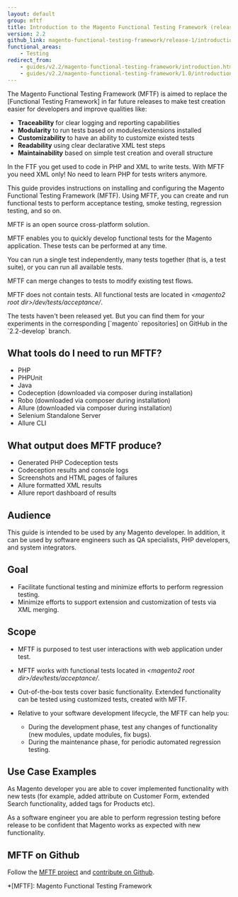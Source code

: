 ```yaml
---
layout: default
group: mftf
title: Introduction to the Magento Functional Testing Framework (release 1)
version: 2.2
github_link: magento-functional-testing-framework/release-1/introduction.md
functional_areas:
    - Testing
redirect_from:
    - guides/v2.2/magento-functional-testing-framework/introduction.html
    - guides/v2.2/magento-functional-testing-framework/1.0/introduction.html
---
```


<div class="bs-callout bs-callout-info" markdown="1">
The Magento Functional Testing Framework (MFTF) is aimed to replace the [Functional Testing Framework] in far future releases to make test creation easier for developers and improve qualities like:

* **Traceability** for clear logging and reporting capabilities
* **Modularity** to run tests based on modules/extensions installed
* **Customizability** to have an ability to customize existed tests
* **Readability** using clear declarative XML test steps
* **Maintainability** based on simple test creation and overall structure

In the FTF you get used to code in PHP and XML to write tests.
With MFTF you need XML only! No need to learn PHP for tests writers anymore.
</div>

This guide provides instructions on installing and configuring the Magento Functional Testing Framework (MFTF).
Using MFTF, you can create and run functional tests to perform acceptance testing, smoke testing, regression testing, and so on.

MFTF is an open source cross-platform solution.

MFTF enables you to quickly develop functional tests for the Magento application.
These tests can be performed at any time.

You can run a single test independently, many tests together (that is, a test suite), or you can run all available tests.

MFTF can merge changes to tests to modify existing test flows.

MFTF does not contain tests.
All functional tests are located in _\<magento2 root dir\>/dev/tests/acceptance/_.

<div class="bs-callout bs-callout-info" markdown="1">
The tests haven't been released yet.
But you can find them for your experiments in the corresponding [`magento` repositories] on GitHub in the `2.2-develop` branch.
</div>

## What tools do I need to run MFTF?

- PHP
- PHPUnit
- Java
- Codeception (downloaded via composer during installation)
- Robo (downloaded via composer during installation)
- Allure (downloaded via composer during installation)
- Selenium Standalone Server
- Allure CLI

## What output does MFTF produce?

- Generated PHP Codeception tests
- Codeception results and console logs
- Screenshots and HTML pages of failures
- Allure formatted XML results
- Allure report dashboard of results

## Audience

This guide is intended to be used by any Magento developer. In addition, it can be used by software engineers such as QA specialists, PHP developers, and system integrators.

## Goal

-   Facilitate functional testing and minimize efforts to perform regression testing.
-   Minimize efforts to support extension and customization of tests via XML merging.

## Scope

-   MFTF is purposed to test user interactions with web application under test.
-   MFTF works with functional tests located in _\<magento2 root dir\>/dev/tests/acceptance/_.
-   Out-of-the-box tests cover basic functionality. Extended functionality can be tested using customized tests, created with MFTF.

-   Relative to your software development lifecycle, the MFTF can help you:
    -   During the development phase, test any changes of functionality (new modules, update modules, fix bugs).
    -   During the maintenance phase, for periodic automated regression testing.

## Use Case Examples

As Magento developer you are able to cover implemented functionality with new tests (for example, added attribute on Customer Form, extended Search functionality, added tags for Products etc).

As a software engineer you are able to perform regression testing before release to be confident that Magento works as expected with new functionality.

## MFTF on Github

Follow the [MFTF project] and [contribute on Github].

<!-- LINK DEFINITIONS -->

[Functional Testing Framework]: ../mtf/mtf_introduction.html
[contribute on Github]: contribution-guidelines.html

[`magento` repositories]: https://github.com/magento
[MFTF project]: https://github.com/magento/magento2-functional-testing-framework

<!-- Abbreviations -->

*[MFTF]: Magento Functional Testing Framework
